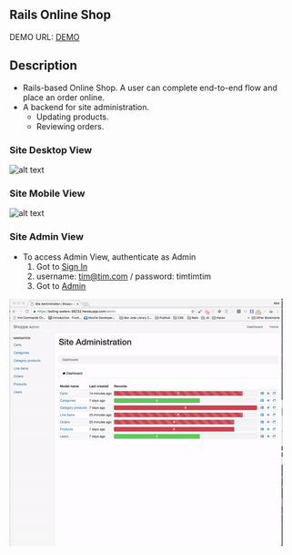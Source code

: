 ## Rails Online Shop
DEMO URL: [DEMO](https://boiling-waters-38232.herokuapp.com/)

## Description
- Rails-based Online Shop. A user can complete end-to-end flow and place an order online.
- A backend for site administration.
    - Updating products.
    - Reviewing orders.

### Site Desktop View

![alt text](app/assets/images/site_workflow_desktop.gif)

### Site Mobile View

![alt text](app/assets/images/site_mobile_workflow.gif)

### Site Admin View

* To access Admin View, authenticate as Admin
  1. Got to [Sign In](https://boiling-waters-38232.herokuapp.com/users/sign_in)
  2. username: tim@tim.com / password: timtimtim
  3. Got to [Admin](https://boiling-waters-38232.herokuapp.com/admin)



![alt text](app/assets/images/site_admin_workflow.gif)
